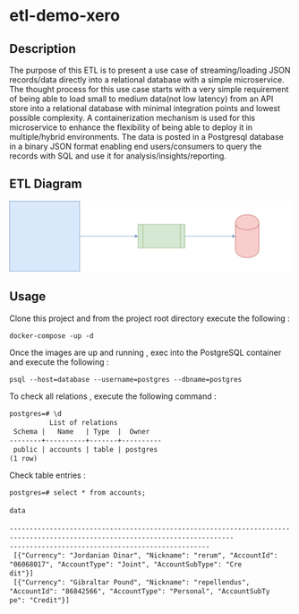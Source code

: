 # etl-demo-xero

## Description

The purpose of this ETL is to present a use case of streaming/loading JSON records/data directly into a relational database with a simple microservice.
The thought process for this use case starts with a very simple requirement of being able to load small to medium data(not low latency) from an API store into a relational database with minimal integration points and lowest possible complexity. A containerization mechanism is used for this microservice to enhance the flexibility of being able to deploy it in multiple/hybrid environments. The data is posted in a Postgresql database in a binary JSON format enabling end users/consumers to query the records with SQL and use it for analysis/insights/reporting. 

## ETL Diagram
![ETL Diagram](etl.drawio.svg)

## Usage

Clone this project and from the project root directory execute the following :

```
docker-compose -up -d
```
Once the images are up and running , exec into the PostgreSQL container and execute the following :

```
psql --host=database --username=postgres --dbname=postgres
```

To check all relations , execute the following command :

```
postgres=# \d
          List of relations
 Schema |   Name   | Type  |  Owner   
--------+----------+-------+----------
 public | accounts | table | postgres
(1 row)
```

Check table entries :

```
postgres=# select * from accounts;
                                                                                      data                                    
                                                  
------------------------------------------------------------------------------------------------------------------------------
--------------------------------------------------
 [{"Currency": "Jordanian Dinar", "Nickname": "rerum", "AccountId": "06068017", "AccountType": "Joint", "AccountSubType": "Cre
dit"}]
 [{"Currency": "Gibraltar Pound", "Nickname": "repellendus", "AccountId": "86842566", "AccountType": "Personal", "AccountSubTy
pe": "Credit"}]
```